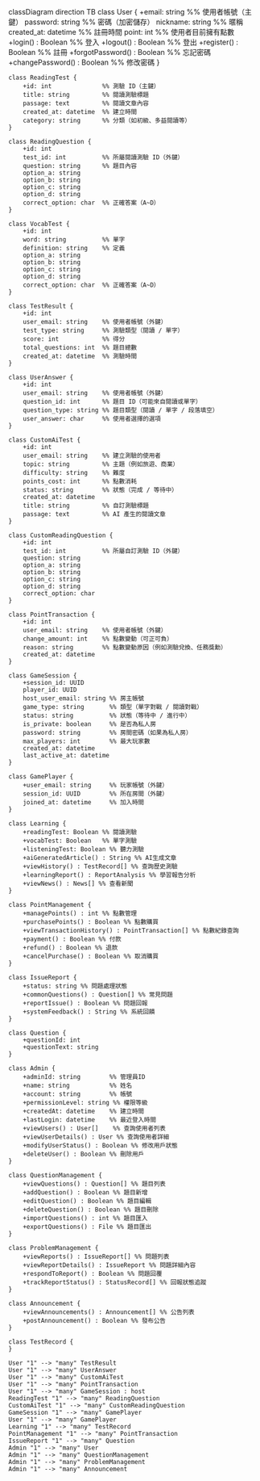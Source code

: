 classDiagram
direction TB
    class User {
	    +email: string        %% 使用者帳號（主鍵）
	    password: string      %% 密碼（加密儲存）
	    nickname: string      %% 暱稱
	    created_at: datetime  %% 註冊時間
	    point: int            %% 使用者目前擁有點數
	    +login() : Boolean     %% 登入
	    +logout() : Boolean    %% 登出
	    +register() : Boolean  %% 註冊
	    +forgotPassword() : Boolean %% 忘記密碼
	    +changePassword() : Boolean %% 修改密碼
    }

    class ReadingTest {
	    +id: int              %% 測驗 ID（主鍵）
	    title: string         %% 閱讀測驗標題
	    passage: text         %% 閱讀文章內容
	    created_at: datetime  %% 建立時間
	    category: string      %% 分類（如初級、多益閱讀等）
    }

    class ReadingQuestion {
	    +id: int
	    test_id: int          %% 所屬閱讀測驗 ID（外鍵）
	    question: string      %% 題目內容
	    option_a: string
	    option_b: string
	    option_c: string
	    option_d: string
	    correct_option: char  %% 正確答案（A~D）
    }

    class VocabTest {
	    +id: int
	    word: string          %% 單字
	    definition: string    %% 定義
	    option_a: string
	    option_b: string
	    option_c: string
	    option_d: string
	    correct_option: char  %% 正確答案（A~D）
    }

    class TestResult {
	    +id: int
	    user_email: string    %% 使用者帳號（外鍵）
	    test_type: string     %% 測驗類型（閱讀 / 單字）
	    score: int            %% 得分
	    total_questions: int  %% 題目總數
	    created_at: datetime  %% 測驗時間
    }

    class UserAnswer {
	    +id: int
	    user_email: string    %% 使用者帳號（外鍵）
	    question_id: int      %% 題目 ID（可能來自閱讀或單字）
	    question_type: string %% 題目類型（閱讀 / 單字 / 段落填空）
	    user_answer: char     %% 使用者選擇的選項
    }

    class CustomAiTest {
	    +id: int
	    user_email: string    %% 建立測驗的使用者
	    topic: string         %% 主題（例如旅遊、商業）
	    difficulty: string    %% 難度
	    points_cost: int      %% 點數消耗
	    status: string        %% 狀態（完成 / 等待中）
	    created_at: datetime
	    title: string         %% 自訂測驗標題
	    passage: text         %% AI 產生的閱讀文章
    }

    class CustomReadingQuestion {
	    +id: int
	    test_id: int          %% 所屬自訂測驗 ID（外鍵）
	    question: string
	    option_a: string
	    option_b: string
	    option_c: string
	    option_d: string
	    correct_option: char
    }

    class PointTransaction {
	    +id: int
	    user_email: string    %% 使用者帳號（外鍵）
	    change_amount: int    %% 點數變動（可正可負）
	    reason: string        %% 點數變動原因（例如測驗兌換、任務獎勳）
	    created_at: datetime
    }

    class GameSession {
	    +session_id: UUID
	    player_id: UUID
	    host_user_email: string %% 房主帳號
	    game_type: string       %% 類型（單字對戰 / 閱讀對戰）
	    status: string          %% 狀態（等待中 / 進行中）
	    is_private: boolean     %% 是否為私人房
	    password: string        %% 房間密碼（如果為私人房）
	    max_players: int        %% 最大玩家數
	    created_at: datetime
	    last_active_at: datetime
    }

    class GamePlayer {
	    +user_email: string     %% 玩家帳號（外鍵）
	    session_id: UUID        %% 所在房間（外鍵）
	    joined_at: datetime     %% 加入時間
    }

    class Learning {
	    +readingTest: Boolean %% 閱讀測驗
	    +vocabTest: Boolean   %% 單字測驗
	    +listeningTest: Boolean %% 聽力測驗
	    +aiGeneratedArticle() : String %% AI生成文章
	    +viewHistory() : TestRecord[] %% 查詢歷史測驗
	    +learningReport() : ReportAnalysis %% 學習報告分析
	    +viewNews() : News[] %% 查看新聞
    }

    class PointManagement {
	    +managePoints() : int %% 點數管理
	    +purchasePoints() : Boolean %% 點數購買
	    +viewTransactionHistory() : PointTransaction[] %% 點數紀錄查詢
	    +payment() : Boolean %% 付款
	    +refund() : Boolean %% 退款
	    +cancelPurchase() : Boolean %% 取消購買
    }

    class IssueReport {
	    +status: string %% 問題處理狀態
	    +commonQuestions() : Question[] %% 常見問題
	    +reportIssue() : Boolean %% 問題回報
	    +systemFeedback() : String %% 系統回饋
    }

    class Question {
	    +questionId: int
	    +questionText: string
    }

    class Admin {
	    +adminId: string        %% 管理員ID
	    +name: string           %% 姓名
	    +account: string        %% 帳號
	    +permissionLevel: string %% 權限等級
	    +createdAt: datetime    %% 建立時間
	    +lastLogin: datetime    %% 最近登入時間
	    +viewUsers() : User[]    %% 查詢使用者列表
	    +viewUserDetails() : User %% 查詢使用者詳細
	    +modifyUserStatus() : Boolean %% 修改用戶狀態
	    +deleteUser() : Boolean %% 刪除用戶
    }

    class QuestionManagement {
	    +viewQuestions() : Question[] %% 題目列表
	    +addQuestion() : Boolean %% 題目新增
	    +editQuestion() : Boolean %% 題目編輯
	    +deleteQuestion() : Boolean %% 題目刪除
	    +importQuestions() : int %% 題目匯入
	    +exportQuestions() : File %% 題目匯出
    }

    class ProblemManagement {
	    +viewReports() : IssueReport[] %% 問題列表
	    +viewReportDetails() : IssueReport %% 問題詳細內容
	    +respondToReport() : Boolean %% 問題回覆
	    +trackReportStatus() : StatusRecord[] %% 回報狀態追蹤
    }

    class Announcement {
	    +viewAnnouncements() : Announcement[] %% 公告列表
	    +postAnnouncement() : Boolean %% 發布公告
    }

    class TestRecord {
    }

    User "1" --> "many" TestResult
    User "1" --> "many" UserAnswer
    User "1" --> "many" CustomAiTest
    User "1" --> "many" PointTransaction
    User "1" --> "many" GameSession : host
    ReadingTest "1" --> "many" ReadingQuestion
    CustomAiTest "1" --> "many" CustomReadingQuestion
    GameSession "1" --> "many" GamePlayer
    User "1" --> "many" GamePlayer
    Learning "1" --> "many" TestRecord
    PointManagement "1" --> "many" PointTransaction
    IssueReport "1" --> "many" Question
    Admin "1" --> "many" User
    Admin "1" --> "many" QuestionManagement
    Admin "1" --> "many" ProblemManagement
    Admin "1" --> "many" Announcement

